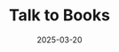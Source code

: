 ---
title: Talk to Books
summary: This vibe project was developed using gemini openAPIs and googlebooks API, with an idea to look for answers of "How to" question from the wisdom of what has already been published in various fiction and non-fiction books. Inspired from - https://books.google.com/talktobooks/
tags:
  - Fun
date: '2025-03-20'

# Optional external URL for project (replaces project detail page).
external_link: ''

image:
  caption: 
  focal_point: 

url_code: 'https://github.com/pds-96/talk2books'
url_pdf: ''
url_slides: ''
url_video: ''

# Slides (optional).
#   Associate this project with Markdown slides.
#   Simply enter your slide deck's filename without extension.
#   E.g. `slides = "example-slides"` references `content/slides/example-slides.md`.
#   Otherwise, set `slides = ""`.
---